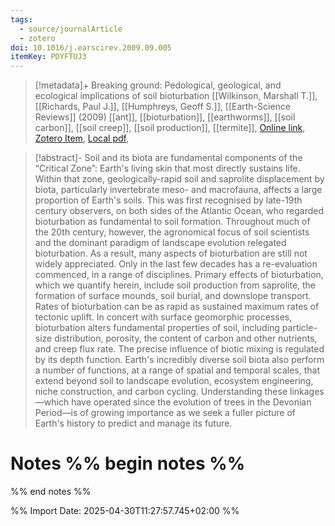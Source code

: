 ```yaml
---
tags:
  - source/journalArticle
  - zotero
doi: 10.1016/j.earscirev.2009.09.005
itemKey: PDYFTUJ3
---
```

>[!metadata]+
> Breaking ground: Pedological, geological, and ecological implications of soil bioturbation
> [[Wilkinson, Marshall T.]], [[Richards, Paul J.]], [[Humphreys, Geoff S.]], 
> [[Earth-Science Reviews]] (2009)
> [[ant]], [[bioturbation]], [[earthworms]], [[soil carbon]], [[soil creep]], [[soil production]], [[termite]], 
> [Online link](https://www.sciencedirect.com/science/article/pii/S0012825209001470), [Zotero Item](zotero://select/library/items/PDYFTUJ3), [Local pdf](file://C:/Users/aburg/Documents/references/zotero/storage/CDGN7MPE/Wilkinson2009_Breakinggrounda.pdf), 

>[!abstract]-
>Soil and its biota are fundamental components of the “Critical Zone”: Earth's living skin that most directly sustains life. Within that zone, geologically-rapid soil and saprolite displacement by biota, particularly invertebrate meso- and macrofauna, affects a large proportion of Earth's soils. This was first recognised by late-19th century observers, on both sides of the Atlantic Ocean, who regarded bioturbation as fundamental to soil formation. Throughout much of the 20th century, however, the agronomical focus of soil scientists and the dominant paradigm of landscape evolution relegated bioturbation. As a result, many aspects of bioturbation are still not widely appreciated. Only in the last few decades has a re-evaluation commenced, in a range of disciplines. Primary effects of bioturbation, which we quantify herein, include soil production from saprolite, the formation of surface mounds, soil burial, and downslope transport. Rates of bioturbation can be as rapid as sustained maximum rates of tectonic uplift. In concert with surface geomorphic processes, bioturbation alters fundamental properties of soil, including particle-size distribution, porosity, the content of carbon and other nutrients, and creep flux rate. The precise influence of biotic mixing is regulated by its depth function. Earth's incredibly diverse soil biota also perform a number of functions, at a range of spatial and temporal scales, that extend beyond soil to landscape evolution, ecosystem engineering, niche construction, and carbon cycling. Understanding these linkages—which have operated since the evolution of trees in the Devonian Period—is of growing importance as we seek a fuller picture of Earth's history to predict and manage its future.

# Notes %% begin notes %%

%% end notes %%




%% Import Date: 2025-04-30T11:27:57.745+02:00 %%
